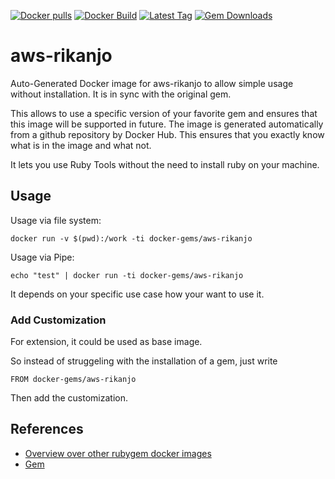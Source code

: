 [![Docker pulls](https://img.shields.io/docker/pulls/rubygem/aws-rikanjo.svg)](https://hub.docker.com/r/rubygem/aws-rikanjo/)
[![Docker Build](https://img.shields.io/docker/automated/rubygem/aws-rikanjo.svg)](https://hub.docker.com/r/rubygem/aws-rikanjo/)
[![Latest Tag](https://img.shields.io/github/tag/docker-rubygem/aws-rikanjo.svg)](https://hub.docker.com/r/rubygem/aws-rikanjo/)
[![Gem Downloads](https://img.shields.io/gem/dt/aws-rikanjo.svg)](https://rubygems.org/gems/aws-rikanjo/)
# aws-rikanjo

Auto-Generated Docker image for aws-rikanjo to allow simple usage without installation.
It is in sync with the original gem.

This allows to use a specific version of your favorite gem and ensures that this image will be supported in future.
The image is generated automatically from a github repository by Docker Hub.
This ensures that you exactly know what is in the image and what not.

It lets you use Ruby Tools without the need to install ruby on your machine.

## Usage

Usage via file system:

`docker run -v $(pwd):/work -ti docker-gems/aws-rikanjo`

Usage via Pipe:

`echo "test" | docker run -ti docker-gems/aws-rikanjo`

It depends on your specific use case how your want to use it.

### Add Customization

For extension, it could be used as base image.

So instead of struggeling with the installation of a gem, just write

`FROM docker-gems/aws-rikanjo`

Then add the customization.

## References

 - [Overview over other rubygem docker images](https://github.com/thinkbot/docker-rubygem)
 - [Gem](https://rubygems.org/gems/aws-rikanjo/)
